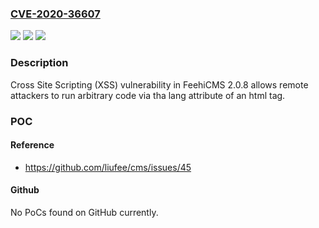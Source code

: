 ### [CVE-2020-36607](https://cve.mitre.org/cgi-bin/cvename.cgi?name=CVE-2020-36607)
![](https://img.shields.io/static/v1?label=Product&message=n%2Fa&color=blue)
![](https://img.shields.io/static/v1?label=Version&message=n%2Fa&color=blue)
![](https://img.shields.io/static/v1?label=Vulnerability&message=n%2Fa&color=brighgreen)

### Description

Cross Site Scripting (XSS) vulnerability in FeehiCMS 2.0.8 allows remote attackers to run arbitrary code via tha lang attribute of an html tag.

### POC

#### Reference
- https://github.com/liufee/cms/issues/45

#### Github
No PoCs found on GitHub currently.

